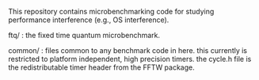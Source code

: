 This repository contains microbenchmarking code for studying performance
interference (e.g., OS interference). 

ftq/ : the fixed time quantum microbenchmark.  

common/ : files common to any benchmark code in here.  this currently is
          restricted to platform independent, high precision timers.  the
          cycle.h file is the redistributable timer header from the FFTW
          package.
